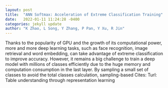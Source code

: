 ```yaml
---
layout: post
title:  "ANN Softmax: Acceleration of Extreme Classification Training"
date:   2022-01-11 11:24:28 -0400
categories: jekyll update
author: "K Zhao, L Song, Y Zhang, P Pan, Y Xu, R Jin"
---
```

Thanks to the popularity of GPU and the growth of its computational power, more and more deep learning tasks, such as face recognition, image retrieval and word embedding, can take advantage of extreme classification to improve accuracy. However, it remains a big challenge to train a deep model with millions of classes efficiently due to the huge memory and computation consumption in the last layer. By sampling a small set of classes to avoid the total classes calculation, sampling-based Cites: Turl: Table understanding through representation learning